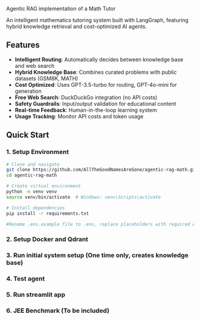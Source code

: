 Agentic RAG implementation of a Math Tutor

An intelligent mathematics tutoring system built with LangGraph, featuring hybrid knowledge retrieval and cost-optimized AI agents.

## Features

- **Intelligent Routing**: Automatically decides between knowledge base and web search
- **Hybrid Knowledge Base**: Combines curated problems with public datasets (GSM8K, MATH)
- **Cost Optimized**: Uses GPT-3.5-turbo for routing, GPT-4o-mini for generation
- **Free Web Search**: DuckDuckGo integration (no API costs)
- **Safety Guardrails**: Input/output validation for educational content
- **Real-time Feedback**: Human-in-the-loop learning system
- **Usage Tracking**: Monitor API costs and token usage

## Quick Start

### 1. Setup Environment

```bash
# Clone and navigate
git clone https://github.com/AllTheGoodNamesAreGone/agentic-rag-math.git
cd agentic-rag-math

# Create virtual environment
python -m venv venv
source venv/bin/activate  # Windows: venv\Scripts\activate

# Install dependencies
pip install -r requirements.txt

#Rename .env.example file to .env, replace placeholders with required API keys
```

### 2. Setup Docker and Qdrant

### 3. Run initial system setup (One time only, creates knowledge base)

### 4. Test agent

### 5. Run streamlit app

### 6. JEE Benchmark (To be included)
